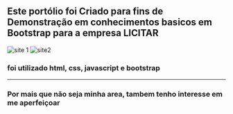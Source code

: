<h2>Este portólio foi Criado para fins de Demonstração em conhecimentos basicos em Bootstrap para a empresa LICITAR</h2>

![site 1](https://github.com/ArthurVenicio03/Portifolio_Teste_Licitar_Bootstrap/assets/102040825/9d8f4e1e-452d-4e0f-9aed-cf9a4e1e1cad)
![site2](https://github.com/ArthurVenicio03/Portifolio_Teste_Licitar_Bootstrap/assets/102040825/0d580bb1-504f-42ac-92be-3496d4bd57ff)

<h3>foi utilizado html, css, javascript e bootstrap</h3>
<hr>

<h3>Por mais que não seja minha area, tambem tenho interesse em me aperfeiçoar</h3>
